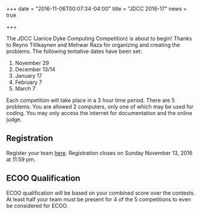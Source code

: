 +++
date = "2016-11-06T00:07:34-04:00"
title = "JDCC 2016-17"
news = true

+++

The JDCC (Janice Dyke Computing Competition) is about to begin! Thanks to <user>Reyno Tillikaynen</user> and <user>Mehwar Raza</user> for organizing and creating the problems. The following tentative dates have been set: 

1. November 29
2. December 13/14
3. January 17
4. February 7
5. March 7

Each competition will take place in a 3 hour time period. There are 5 problems. You are allowed 2 computers, only one of which may be used for coding. You may only access the internet for documentation and the online judge. 

## Registration

Register your team <a href="/jdcc">here</a>. Registration closes on Sunday November 13, 2016 at 11:59 pm. 

## ECOO Qualification

ECOO qualification will be based on your combined score over the contests. At least half your team must be present for 4 of the 5 competitions to even be considered for ECOO. 

